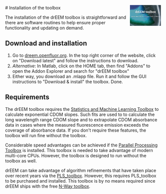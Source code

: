 <img src="top right corner logo.png" width="100" height="auto" align="right"/>
# Installation of the toolbox

The installation of the drEEM toolbox is straightforward and there are software routines to help ensure proper functionality and updating on demand.

## Download and installation

1. Go to [dreem.openfluor.org](https://dreem.openfluor.org/). In the top right corner of the website, click on "Download latest" and follow the instructions to download.
2. *Alternative*: In Matlab, click on the HOME tab, then find "Addons" to open the Addon Explorer and search for "drEEM toolbox"
3. Either way, you download an .mlapp file. Run it and follow the GUI instructions to "Download & install" the toolbox. Done.


## Requirements
The drEEM toolbox requires the [Statistics and Machine Learning Toolbox](https://www.mathworks.com/products/statistics.html) to calculate exponential CDOM slopes. Such fits are used to to calculate the long wavelength range CDOM slope and to extrapolate CDOM absorbance data in cases where the measured fluorescence emission exceeds the coverage of absorbance data. If you don't require these features, the toolbox will run fine without the toolbox.

Considerable speed advantages can be achieved if the [Parallel Processing Toolbox](https://www.mathworks.com/products/parallel-computing.html) is installed. This toolbox is needed to take advantage of modern multi-core CPUs. However, the toolbox is designed to run without the toolbox as well.

drEEM can take advantage of algorithm refinements that have taken place over recent years via the [PLS_toolbox](https://eigenvector.com/software/pls-toolbox/). However, this requires PLS_toolbox to be purchased and installed. This toolbox is by no means required since drEEM ships with the free [N-Way toolbox](https://doi.org/10.1016/S0169-7439(00)00071-X).